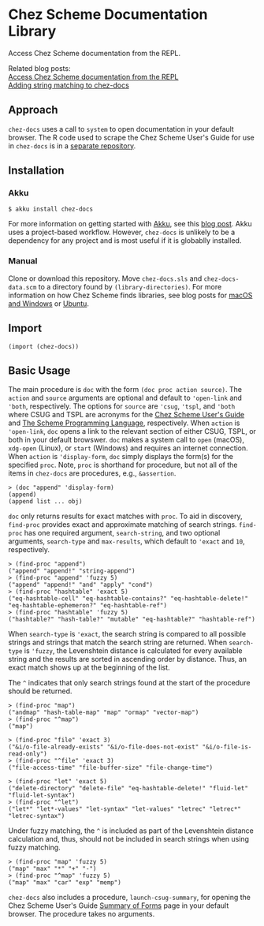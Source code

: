 # Chez Scheme Documentation Library

Access Chez Scheme documentation from the REPL. 

Related blog posts:  
[Access Chez Scheme documentation from the REPL](https://www.travishinkelman.com/post/access-chez-scheme-documentation-from-repl/)  
[Adding string matching to chez-docs](https://www.travishinkelman.com/post/adding-string-matching-to-chez-docs/)

## Approach

`chez-docs` uses a call to `system` to open documentation in your default browser. The R code used to scrape the Chez Scheme User's Guide for use in `chez-docs` is in a [separate repository](https://github.com/hinkelman/chez-docs-scrape). 

## Installation

### Akku

```
$ akku install chez-docs
```

For more information on getting started with [Akku](https://akkuscm.org/), see this [blog post](https://www.travishinkelman.com/posts/getting-started-with-akku-package-manager-for-scheme/). Akku uses a project-based workflow. However, `chez-docs` is unlikely to be a dependency for any project and is most useful if it is globablly installed.

### Manual

Clone or download this repository. Move `chez-docs.sls` and `chez-docs-data.scm` to a directory found by `(library-directories)`. For more information on how Chez Scheme finds libraries, see blog posts for [macOS and Windows](https://www.travishinkelman.com/post/getting-started-with-chez-scheme-and-emacs/) or [Ubuntu](https://www.travishinkelman.com/post/getting-started-with-chez-scheme-and-emacs-ubuntu/).

## Import 

`(import (chez-docs))`

## Basic Usage

The main procedure is `doc` with the form `(doc proc action source)`. The `action` and  `source` arguments are optional and default to `'open-link` and `'both`, respectively. The options for `source` are `'csug`, `'tspl`, and `'both` where CSUG and TSPL are acronyms for the [Chez Scheme User's Guide](https://cisco.github.io/ChezScheme/csug9.5/) and [The Scheme Programming Language](https://www.scheme.com/tspl4/), respectively. When `action` is `'open-link`, `doc` opens a link to the relevant section of either CSUG, TSPL, or both in your default browswer. `doc` makes a system call to `open` (macOS), `xdg-open` (Linux), or `start` (Windows) and requires an internet connection. When `action` is `'display-form`, `doc` simply displays the form(s) for the specified `proc`. Note, `proc` is shorthand for procedure, but not all of the items in `chez-docs` are procedures, e.g., `&assertion`.

```
> (doc "append" 'display-form)
(append)
(append list ... obj)
```

`doc` only returns results for exact matches with `proc`. To aid in discovery, `find-proc` provides exact and approximate matching of search strings. `find-proc` has one required argument, `search-string`, and two optional arguments, `search-type` and `max-results`, which default to `'exact` and `10`, respectively.

```
> (find-proc "append")
("append" "append!" "string-append")
> (find-proc "append" 'fuzzy 5)
("append" "append!" "and" "apply" "cond")
> (find-proc "hashtable" 'exact 5)
("eq-hashtable-cell" "eq-hashtable-contains?" "eq-hashtable-delete!" "eq-hashtable-ephemeron?" "eq-hashtable-ref")
> (find-proc "hashtable" 'fuzzy 5)
("hashtable?" "hash-table?" "mutable" "eq-hashtable?" "hashtable-ref")
```

When `search-type` is `'exact`, the search string is compared to all possible strings and strings that match the search string are returned. When `search-type` is `'fuzzy`, the Levenshtein distance is calculated for every available string and the results are sorted in ascending order by distance. Thus, an exact match shows up at the beginning of the list.

The `^` indicates that only search strings found at the start of the procedure should be returned.

```
> (find-proc "map")
("andmap" "hash-table-map" "map" "ormap" "vector-map")
> (find-proc "^map")
("map")

> (find-proc "file" 'exact 3)
("&i/o-file-already-exists" "&i/o-file-does-not-exist" "&i/o-file-is-read-only")
> (find-proc "^file" 'exact 3)
("file-access-time" "file-buffer-size" "file-change-time")

> (find-proc "let" 'exact 5)
("delete-directory" "delete-file" "eq-hashtable-delete!" "fluid-let" "fluid-let-syntax")
> (find-proc "^let")
("let*" "let*-values" "let-syntax" "let-values" "letrec" "letrec*" "letrec-syntax")
```

Under fuzzy matching, the `^` is included as part of the Levenshtein distance calculation and, thus, should not be included in search strings when using fuzzy matching.

```
> (find-proc "map" 'fuzzy 5)
("map" "max" "*" "+" "-")
> (find-proc "^map" 'fuzzy 5)
("map" "max" "car" "exp" "memp")
```

`chez-docs` also includes a procedure, `launch-csug-summary`, for opening the Chez Scheme User's Guide [Summary of Forms](https://cisco.github.io/ChezScheme/csug9.5/summary.html) page in your default browser. The procedure takes no arguments. 

